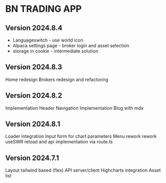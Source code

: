 # BN TRADING APP

## Version 2024.8.4

- Languageswitch - use world icon
- Alpaca settings page - broker login and asset selection
- storage in cookie - intermediate solution

## Version 2024.8.3

Home redesign
Brokers redesign and refactoring

## Version 2024.8.2

Implementation Header Navigation
Implementation Blog with mdx

## Version 2024.8.1

Loader integration
Input form for chart parameters
Menu rework
rework useSWR reload and api implementation via route.ts

## Version 2024.7.1

Layout tailwind based (flex)
API server/client
Highcharts integration
Asset list